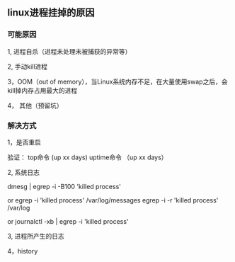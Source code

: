 ## linux进程挂掉的原因 


### 可能原因

1, 进程自杀（进程未处理未被捕获的异常等）

2, 手动kill进程

3，OOM（out of memory），当Linux系统内存不足，在大量使用swap之后，会kill掉内存占用最大的进程

4， 其他（预留坑）

### 解决方式

1，是否重启

验证： 
top命令  (up xx days)
uptime命令  （up xx days）

2, 系统日志

dmesg | egrep -i -B100 'killed process'

or
egrep -i 'killed process' /var/log/messages
egrep -i -r 'killed process' /var/log

or
journalctl -xb | egrep -i 'killed process'


3, 进程所产生的日志

4，history



